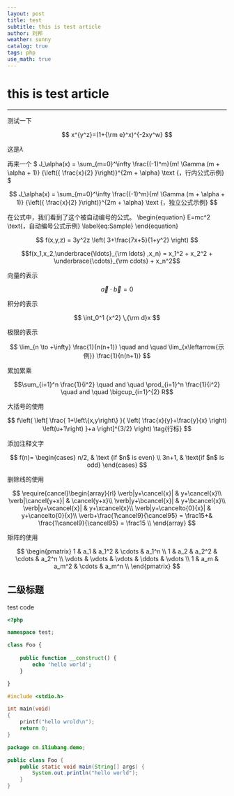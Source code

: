 ```yaml
---
layout: post
title: test
subtitle: this is test article
author: 刘邦
weather: sunny
catalog: true
tags: php
use_math: true
---
```


# this is test article
---
测试一下

$$ x^{y^z}=(1+{\rm e}^x)^{-2xy^w} $$

这是$\lambda$

再来一个 $ J_\alpha(x) = \sum_{m=0}^\infty \frac{(-1)^m}{m! \Gamma (m + \alpha + 1)} {\left({ \frac{x}{2} }\right)}^{2m + \alpha} \text {，行内公式示例} $


$$ J_\alpha(x) = \sum_{m=0}^\infty \frac{(-1)^m}{m! \Gamma (m + \alpha + 1)} {\left({ \frac{x}{2} }\right)}^{2m + \alpha} \text {，独立公式示例} $$

在公式中，我们看到了这个被自动编号的公式。
\begin{equation}
E=mc^2 \text{，自动编号公式示例}
\label{eq:Sample}
\end{equation}

$$ f(x,y,z) = 3y^2z \left( 3+\frac{7x+5}{1+y^2} \right) $$


$$f(x_1,x_2,\underbrace{\ldots}_{\rm ldots} ,x_n) = x_1^2 + x_2^2 + \underbrace{\cdots}_{\rm cdots} + x_n^2$$

向量的表示

$$ \vec{a} \cdot \vec{b}=0 $$

积分的表示

$$ \int_0^1 {x^2} \,{\rm d}x $$

极限的表示

$$ \lim_{n \to +\infty} \frac{1}{n(n+1)} \quad and \quad \lim_{x\leftarrow{示例}} \frac{1}{n(n+1)} $$

累加累乘

$$\sum_{i=1}^n \frac{1}{i^2} \quad and \quad \prod_{i=1}^n \frac{1}{i^2} \quad and \quad \bigcup_{i=1}^{2} R$$

大括号的使用

$$
f\left(
   \left[ 
     \frac{
       1+\left\{x,y\right\}
     }{
       \left(
          \frac{x}{y}+\frac{y}{x}
       \right)
       \left(u+1\right)
     }+a
   \right]^{3/2}
\right)
\tag{行标}
$$

添加注释文字

$$ f(n)= \begin{cases} n/2, & \text {if $n$ is even} \\ 3n+1, & \text{if $n$ is odd} \end{cases} $$


删除线的使用

$$
\require{cancel}\begin{array}{rl}
\verb|y+\cancel{x}| & y+\cancel{x}\\
\verb|\cancel{y+x}| & \cancel{y+x}\\
\verb|y+\bcancel{x}| & y+\bcancel{x}\\
\verb|y+\xcancel{x}| & y+\xcancel{x}\\
\verb|y+\cancelto{0}{x}| & y+\cancelto{0}{x}\\
\verb+\frac{1\cancel9}{\cancel95} = \frac15+& \frac{1\cancel9}{\cancel95} = \frac15 \\
\end{array}
$$


矩阵的使用

$$
        \begin{pmatrix}
        1 & a_1 & a_1^2 & \cdots & a_1^n \\
        1 & a_2 & a_2^2 & \cdots & a_2^n \\
        \vdots & \vdots & \vdots & \ddots & \vdots \\
        1 & a_m & a_m^2 & \cdots & a_m^n \\
        \end{pmatrix}
$$

## 二级标题


test code

```php
<?php

namespace test;

class Foo {
	
	public function __construct() {
		echo 'hello world';
	}

}

```

```c
#include <stdio.h>

int main(void)
{
	printf("hello wrold\n");
	return 0;
}
```

```java
package cn.iliubang.demo;

public class Foo {
	public static void main(String[] args) {
		System.out.println("hello world");
	}
}
```
